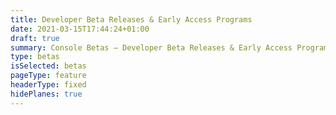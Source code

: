 ```yaml
---
title: Developer Beta Releases & Early Access Programs
date: 2021-03-15T17:44:24+01:00
draft: true
summary: Console Betas — Developer Beta Releases & Early Access Programs
type: betas
isSelected: betas
pageType: feature
headerType: fixed
hidePlanes: true
---
```

